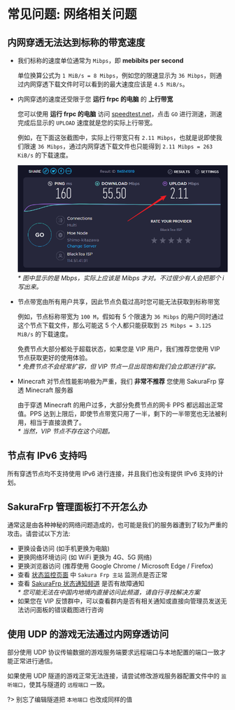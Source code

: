 # 常见问题: 网络相关问题

## 内网穿透无法达到标称的带宽速度

- 我们标称的速度单位通常为 `Mibps`，即 **mebibits per second**

   单位换算公式为 `1 MiB/s = 8 Mibps`，例如您的限速显示为 `36 Mibps`，则通过内网穿透下载文件时可以看到的最大速度应该是 `4.5 MiB/s`。

- 内网穿透的速度还受限于您 **运行 frpc 的电脑** 的 **上行带宽**

   您可以使用 **运行 frpc 的电脑** 访问 [speedtest.net](https://www.speedtest.net ':target=_blank')，点击 `GO` 进行测速，测速完成后显示的 `UPLOAD` 速度就是您的实际上行带宽。

   例如，在下面这张截图中，实际上行带宽只有 `2.11 Mibps`，也就是说即使我们限速 `36 Mibps`，通过内网穿透下载文件也只能得到 `2.11 Mibps = 263 KiB/s` 的下载速度。

  ![](_images/network-speedtest.png)  
  _* 图中显示的是 Mbps，实际上应该是 Mibps 才对。不过很少有人会把那个 i 写出来。_

- 节点带宽由所有用户共享，因此节点负载过高时您可能无法获取到标称带宽

   例如，节点标称带宽为 `100 M`，假如有 5 个限速为 `36 Mibps` 的用户同时通过这个节点下载文件，那么可能这 5 个人都只能获取到 `25 Mibps = 3.125 MiB/s` 的下载速度。

   免费节点大部分都处于超载状态，如果您是 VIP 用户，我们推荐您使用 VIP 节点获取更好的使用体验。  
   _* 免费节点不会经常扩容，但 VIP 节点一旦出现饱和我们会立即进行扩容。_

- Minecraft 对节点性能影响极为严重，我们 **非常不推荐** 您使用 SakuraFrp 穿透 Minecraft 服务器

   由于穿透 Minecraft 的用户过多，大部分免费节点的网卡 PPS 都远超出正常值。PPS 达到上限后，即使节点带宽只用了一半，剩下的一半带宽也无法被利用，相当于直接浪费了。  
   _* 当然，VIP 节点不存在这个问题。_

## 节点有 IPv6 支持吗

所有穿透节点均不支持使用 IPv6 进行连接，并且我们也没有提供 IPv6 支持的计划。

## SakuraFrp 管理面板打不开怎么办

通常这是由各种神秘的网络问题造成的，也可能是我们的服务器遭到了较为严重的攻击。请尝试以下方法:

- 更换设备访问 (如手机更换为电脑)
- 更换网络环境访问 (如 WiFi 更换为 4G、5G 网络)
- 更换浏览器访问 (推荐使用 Google Chrome / Microsoft Edge / Firefox)
- 查看 [状态监控页面](https://status.natfrp.com/ ':target=_blank') 中 `Sakura Frp 主站` 监测点是否正常
- 查看 [SakuraFrp 状态通知频道](https://t.me/natfrp_status ':target=_blank') 是否有故障通知  
  _* 您可能无法在中国内地境内直接访问此频道，请自行寻找解决方案_
- 如果您在 VIP 反馈群中，可以查看群内是否有相关通知或直接向管理员发送无法访问面板的错误截图进行咨询

## 使用 UDP 的游戏无法通过内网穿透访问

部分使用 UDP 协议传输数据的游戏服务端要求远程端口与本地配置的端口一致才能正常进行通信。

如果使用 UDP 隧道的游戏正常无法连接，请尝试修改游戏服务器配置文件中的 `监听端口`，使其与隧道的 `远程端口` 一致。

?> 别忘了编辑隧道把 `本地端口` 也改成同样的值

